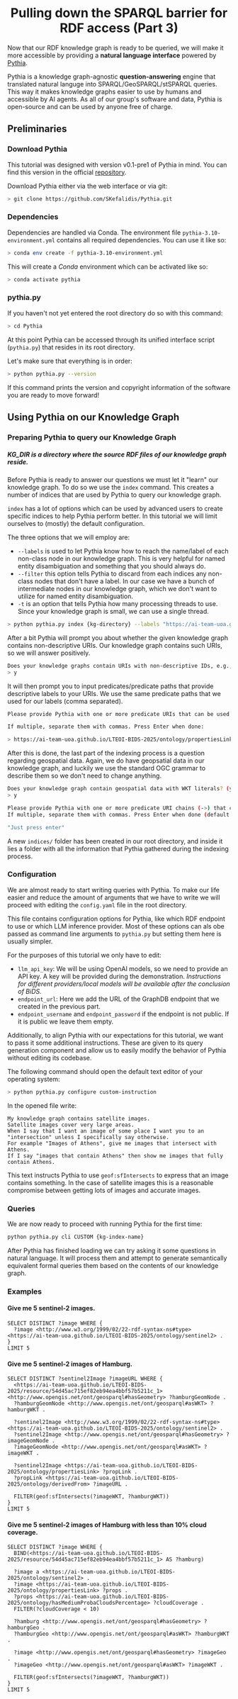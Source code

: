 <div align="center">
  <h1>Pulling down the SPARQL barrier for RDF access (Part 3)</h1>
</div>

Now that our RDF knowledge graph is ready to be queried, we will make it more accessible by providing a **natural language interface** powered by [Pythia](https://github.com/SKefalidis/Pythia).

Pythia is a knowledge graph-agnostic **question-answering** engine that translated natural languge into SPARQL/GeoSPARQL/stSPARQL queries. This way it makes knowledge graphs easier to use by humans and accessible by AI agents. As all of our group's software and data, Pythia is open-source and can be used by anyone free of charge.

## Preliminaries

### Download Pythia

This tutorial was designed with version v0.1-pre1 of Pythia in mind. You can find this version in the official [repository](https://github.com/SKefalidis/Pythia).

Download Pythia either via the web interface or via git:

```sh
> git clone https://github.com/SKefalidis/Pythia.git
```

### Dependencies

Dependencies are handled via Conda. The environment file `pythia-3.10-environment.yml` contains all required dependencies. You can use it like so:

```sh
> conda env create -f pythia-3.10-environment.yml
```

This will create a *Conda* environment which can be activated like so:

```sh
> conda activate pythia
```

### pythia.py

If you haven't not yet entered the root directory do so with this command:

```sh
> cd Pythia
```

At this point Pythia can be accessed through its unified interface script (`pythia.py`) that resides in its root directory.

Let's make sure that everything is in order:

```sh
> python pythia.py --version
```

If this command prints the version and copyright information of the software you are ready to move forward!

## Using Pythia on our Knowledge Graph

### Preparing Pythia to query our Knowledge Graph

##### KG_DIR is a directory where the source RDF files of our knowledge graph reside.

Before Pythia is ready to answer our questions we must let it "learn" our knowledge graph. To do so we use the `index` command. This creates a number of indices that are used by Pythia to query our knowledge graph.

`index` has a lot of options which can be used by advanced users to create specific indices to help Pythia perform better. In this tutorial we will limit ourselves to (mostly) the default configuration.

The three options that we will employ are:
- `--labels` is used to let Pythia know how to reach the name/label of each non-class node in our knowledge graph. This is very helpful for named entity disambiguation and something that you should always do.
- `--filter` this option tells Pythia to discard from each indices any non-class nodes that don't have a label. In our case we have a bunch of intermediate nodes in our knowledge graph, which we don't want to utilize for named entity disambiguation.
- `-t` is an option that tells Pythia how many processing threads to use. Since your knowledge graph is small, we can use a single thread.

```sh
> python pythia.py index {kg-directory} --labels "https://ai-team-uoa.github.io/LTEOI-BIDS-2025/ontology/propertiesLink->https://ai-team-uoa.github.io/LTEOI-BIDS-2025/ontology/hasGADM_Name,https://ai-team-uoa.github.io/LTEOI-BIDS-2025/ontology/propertiesLink->https://ai-team-uoa.github.io/LTEOI-BIDS-2025/ontology/hasName" -t 1 --filter
```

After a bit Pythia will prompt you about whether the given knowledge graph contains non-descriptive URIs. Our knowledge graph contains such URIs, so we will answer positively.

```sh
Does your knowledge graphs contain URIs with non-descriptive IDs, e.g., /m.02mjmr, /Q42? (y/n)
> y
```

It will then prompt you to input predicates/predicate paths that provide descriptive labels to your URIs. We use the same predicate paths that we used for our labels (comma separated).

```sh
Please provide Pythia with one or more predicate URIs that can be used to fetch labels (e.g. http://www.w3.org/2000/01/rdf-schema#label).

If multiple, separate them with commas. Press Enter when done:

> https://ai-team-uoa.github.io/LTEOI-BIDS-2025/ontology/propertiesLink->https://ai-team-uoa.github.io/LTEOI-BIDS-2025/ontology/hasGADM_Name,https://ai-team-uoa.github.io/LTEOI-BIDS-2025/ontology/propertiesLink->https://ai-team-uoa.github.io/LTEOI-BIDS-2025/ontology/hasName
```

After this is done, the last part of the indexing process is a question regarding geospatial data. Again, we do have geopsatial data in our knowledge graph, and luckily we use the standard OGC grammar to describe them so we don't need to change anything.

```sh
Does your knowledge graph contain geospatial data with WKT literals? (y/n)
> y

Please provide Pythia with one or more predicate URI chains (->) that can be used to fetch WKT literals (e.g. http://www.opengis.net/ont/geosparql#hasGeometry->http://www.opengis.net/ont/geosparql#asWKT).
If multiple, separate them with commas. Press Enter when done (default: http://www.opengis.net/ont/geosparql#hasGeometry->http://www.opengis.net/ont/geosparql#asWKT)

"Just press enter"
```

A new `indices/` folder has been created in our root directory, and inside it lies a folder with all the information that Pythia gathered during the indexing process.

### Configuration

We are almost ready to start writing queries with Pythia. To make our life easier and reduce the amount of arguments that we have to write we will proceed with editing the `config.yaml` file in the root directory.

This file contains configuration options for Pythia, like which RDF endpoint to use or which LLM inference provider. Most of these options can als obe passed as command line arguments to `pythia.py` but setting them here is usually simpler. 

For the purposes of this tutorial we only have to edit:
- `llm_api_key`: We will be using OpenAI models, so we need to provide an API key. A key will be provided during the demonstration. *Instructions for different providers/local models will be available after the conclusion of BiDS.*
- `endpoint_url`: Here we add the URL of the GraphDB endpoint that we created in the previous part.
- `endpoint_username` and `endpoint_password` if the endpoint is not public. If it is public we leave them empty.

Additionally, to align Pythia with our expectations for this tutorial, we want to pass it some additional instructions. These are given to its query generation component and allow us to easily modify the behavior of Pythia without editing its codebase.

The following command should open the default text editor of your operating system:
```sh
> python pythia.py configure custom-instruction
```

In the opened file write:
```
My knowledge graph contains satellite images.
Satellite images cover very large areas. 
When I say that I want an image of some place I want you to an "intersection" unless I specifically say otherwise.
For example "Images of Athens", give me images that intersect with Athens.
If I say "images that contain Athens" then show me images that fully contain Athens.
```

This text instructs Pythia to use `geof:sfIntersects` to express that an image contains something. In the case of satellite images this is a reasonable compromise between getting lots of images and accurate images.

### Queries

We are now ready to proceed with running Pythia for the first time:

```sh
python pythia.py cli CUSTOM {kg-index-name}
```

After Pythia has finished loading we can try asking it some questions in natural language. It will process them and attempt to generate semantically equivalent formal queries them based on the contents of our knowledge graph.

### Examples

#### Give me 5 sentinel-2 images.
```sparql
SELECT DISTINCT ?image WHERE {
  ?image <http://www.w3.org/1999/02/22-rdf-syntax-ns#type> <https://ai-team-uoa.github.io/LTEOI-BIDS-2025/ontology/sentinel2> .
}
LIMIT 5
```

#### Give me 5 sentinel-2 images of Hamburg.
```sparql
SELECT DISTINCT ?sentinel2Image ?imageURL WHERE {
  <https://ai-team-uoa.github.io/LTEOI-BIDS-2025/resource/54d45ac715ef82eb94ea4bbf57b5211c_1> <http://www.opengis.net/ont/geosparql#hasGeometry> ?hamburgGeomNode .
  ?hamburgGeomNode <http://www.opengis.net/ont/geosparql#asWKT> ?hamburgWKT .
  
  ?sentinel2Image <http://www.w3.org/1999/02/22-rdf-syntax-ns#type> <https://ai-team-uoa.github.io/LTEOI-BIDS-2025/ontology/sentinel2> .
  ?sentinel2Image <http://www.opengis.net/ont/geosparql#hasGeometry> ?imageGeomNode .
  ?imageGeomNode <http://www.opengis.net/ont/geosparql#asWKT> ?imageWKT .
  
  ?sentinel2Image <https://ai-team-uoa.github.io/LTEOI-BIDS-2025/ontology/propertiesLink> ?propLink .
  ?propLink <https://ai-team-uoa.github.io/LTEOI-BIDS-2025/ontology/derivedFrom> ?imageURL .
  
  FILTER(geof:sfIntersects(?imageWKT, ?hamburgWKT))
}
LIMIT 5
```

#### Give me 5 sentinel-2 images of Hamburg with less than 10% cloud coverage.
```sparql
SELECT DISTINCT ?image WHERE {
  BIND(<https://ai-team-uoa.github.io/LTEOI-BIDS-2025/resource/54d45ac715ef82eb94ea4bbf57b5211c_1> AS ?hamburg)
  
  ?image a <https://ai-team-uoa.github.io/LTEOI-BIDS-2025/ontology/sentinel2> .
  ?image <https://ai-team-uoa.github.io/LTEOI-BIDS-2025/ontology/propertiesLink> ?props .
  ?props <https://ai-team-uoa.github.io/LTEOI-BIDS-2025/ontology/hasMediumProbaCloudsPercentage> ?cloudCoverage .
  FILTER(?cloudCoverage < 10)
  
  ?hamburg <http://www.opengis.net/ont/geosparql#hasGeometry> ?hamburgGeo .
  ?hamburgGeo <http://www.opengis.net/ont/geosparql#asWKT> ?hamburgWKT .
  
  ?image <http://www.opengis.net/ont/geosparql#hasGeometry> ?imageGeo .
  ?imageGeo <http://www.opengis.net/ont/geosparql#asWKT> ?imageWKT .
  
  FILTER(geof:sfIntersects(?imageWKT, ?hamburgWKT))
}
LIMIT 5
```
